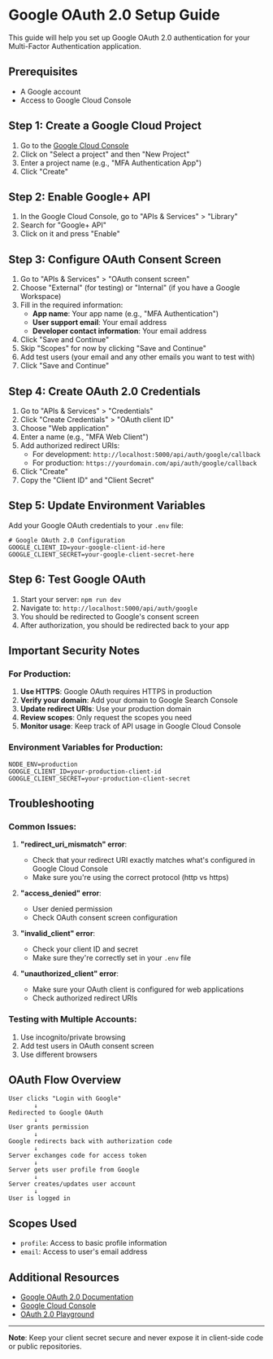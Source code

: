 # Google OAuth 2.0 Setup Guide

This guide will help you set up Google OAuth 2.0 authentication for your Multi-Factor Authentication application.

## Prerequisites

- A Google account
- Access to Google Cloud Console

## Step 1: Create a Google Cloud Project

1. Go to the [Google Cloud Console](https://console.cloud.google.com/)
2. Click on "Select a project" and then "New Project"
3. Enter a project name (e.g., "MFA Authentication App")
4. Click "Create"

## Step 2: Enable Google+ API

1. In the Google Cloud Console, go to "APIs & Services" > "Library"
2. Search for "Google+ API"
3. Click on it and press "Enable"

## Step 3: Configure OAuth Consent Screen

1. Go to "APIs & Services" > "OAuth consent screen"
2. Choose "External" (for testing) or "Internal" (if you have a Google Workspace)
3. Fill in the required information:
   - **App name**: Your app name (e.g., "MFA Authentication")
   - **User support email**: Your email address
   - **Developer contact information**: Your email address
4. Click "Save and Continue"
5. Skip "Scopes" for now by clicking "Save and Continue"
6. Add test users (your email and any other emails you want to test with)
7. Click "Save and Continue"

## Step 4: Create OAuth 2.0 Credentials

1. Go to "APIs & Services" > "Credentials"
2. Click "Create Credentials" > "OAuth client ID"
3. Choose "Web application"
4. Enter a name (e.g., "MFA Web Client")
5. Add authorized redirect URIs:
   - For development: `http://localhost:5000/api/auth/google/callback`
   - For production: `https://yourdomain.com/api/auth/google/callback`
6. Click "Create"
7. Copy the "Client ID" and "Client Secret"

## Step 5: Update Environment Variables

Add your Google OAuth credentials to your `.env` file:

```env
# Google OAuth 2.0 Configuration
GOOGLE_CLIENT_ID=your-google-client-id-here
GOOGLE_CLIENT_SECRET=your-google-client-secret-here
```

## Step 6: Test Google OAuth

1. Start your server: `npm run dev`
2. Navigate to: `http://localhost:5000/api/auth/google`
3. You should be redirected to Google's consent screen
4. After authorization, you should be redirected back to your app

## Important Security Notes

### For Production:

1. **Use HTTPS**: Google OAuth requires HTTPS in production
2. **Verify your domain**: Add your domain to Google Search Console
3. **Update redirect URIs**: Use your production domain
4. **Review scopes**: Only request the scopes you need
5. **Monitor usage**: Keep track of API usage in Google Cloud Console

### Environment Variables for Production:

```env
NODE_ENV=production
GOOGLE_CLIENT_ID=your-production-client-id
GOOGLE_CLIENT_SECRET=your-production-client-secret
```

## Troubleshooting

### Common Issues:

1. **"redirect_uri_mismatch" error**:

   - Check that your redirect URI exactly matches what's configured in Google Cloud Console
   - Make sure you're using the correct protocol (http vs https)

2. **"access_denied" error**:

   - User denied permission
   - Check OAuth consent screen configuration

3. **"invalid_client" error**:

   - Check your client ID and secret
   - Make sure they're correctly set in your `.env` file

4. **"unauthorized_client" error**:
   - Make sure your OAuth client is configured for web applications
   - Check authorized redirect URIs

### Testing with Multiple Accounts:

1. Use incognito/private browsing
2. Add test users in OAuth consent screen
3. Use different browsers

## OAuth Flow Overview

```
User clicks "Login with Google"
       ↓
Redirected to Google OAuth
       ↓
User grants permission
       ↓
Google redirects back with authorization code
       ↓
Server exchanges code for access token
       ↓
Server gets user profile from Google
       ↓
Server creates/updates user account
       ↓
User is logged in
```

## Scopes Used

- `profile`: Access to basic profile information
- `email`: Access to user's email address

## Additional Resources

- [Google OAuth 2.0 Documentation](https://developers.google.com/identity/protocols/oauth2)
- [Google Cloud Console](https://console.cloud.google.com/)
- [OAuth 2.0 Playground](https://developers.google.com/oauthplayground/)

---

**Note**: Keep your client secret secure and never expose it in client-side code or public repositories.

